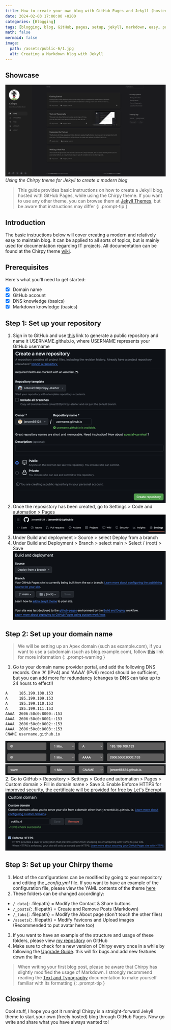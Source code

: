 ```yaml
---
title: How to create your own blog with GitHub Pages and Jekyll (hosted for free!)
date: 2024-02-03 17:00:00 +0200
categories: [Blogging]
tags: [blogging, blog, GitHub, pages, setup, jekyll, markdown, easy, publishing, Chirpy, share, social]
math: false
mermaid: false
image:
  path: /assets/public-6/1.jpg
  alt: Creating a Markdown blog with Jekyll
---
```


## Showcase
![1](/assets/public-6/2.png)
_Using the Chirpy theme for Jekyll to create a modern blog_

> This guide provides basic instructions on how to create a Jekyll blog, hosted with GitHub Pages, while using the Chirpy theme. If you want to use any other theme, you can browse them at [Jekyll Themes](https://jekyllrb.com/docs/themes/), but be aware that instructions may differ
{: .prompt-tip }

## Introduction
The basic instructions below will cover creating a modern and relatively easy to maintain blog. It can be applied to all sorts of topics, but is mainly used for documentation regarding IT projects. All documentation can be found at the Chirpy theme [wiki](https://github.com/cotes2020/jekyll-theme-chirpy/wiki).

## Prerequisites
Here's what you'll need to get started:
- [x] Domain name
- [x] GitHub account
- [x] DNS knowledge (basics)
- [x] Markdown knowledge (basics)

## Step 1: Set up your repository
1. Sign in to GitHub and use [this](https://github.com/cotes2020/chirpy-starter/generate) link to generate a public repository and name it USERNAME.github.io, where USERNAME represents your GitHub username
![1](/assets/public-6/3.png)
2. Once the reposistory has been created, go to Settings > Code and automation > Pages
![1](/assets/public-6/4.png)
3. Under Build and deployment > Source > select Deploy from a branch
4. Under Build and Deployment > Branch > select main > Select / (root) > Save
![1](/assets/public-6/5.png)

## Step 2: Set up your domain name
> We will be setting up an Apex domain (such as example.com), if you want to use a subdomain (such as blog.example.com), follow [this](https://docs.github.com/en/pages/configuring-a-custom-domain-for-your-github-pages-site/about-custom-domains-and-github-pages#using-a-subdomain-for-your-github-pages-site) link for more information
{: .prompt-warning }

1. Go to your domain name provider portal, and add the following DNS records. One 'A' (IPv4) and 'AAAA' (IPv6) record should be sufficient, but you can add more for redundancy (changes to DNS can take up to 24 hours to effect!)
```
A     185.199.108.153
A     185.199.109.153
A     185.199.110.153
A     185.199.111.153
AAAA  2606:50c0:8000::153
AAAA  2606:50c0:8001::153
AAAA  2606:50c0:8002::153
AAAA  2606:50c0:8003::153
CNAME username.github.io
```
![1](/assets/public-6/6.png)
![1](/assets/public-6/7.png)
2. Go to GitHub > Repository > Settings > Code and automation > Pages > Custom domain > Fill in domain name > Save
3. Enable Enforce HTTPS for improved security, the certificate will be provided for free by Let's Encrypt
![1](/assets/public-6/8.png)

## Step 3: Set up your Chirpy theme
1. Most of the configurations can be modified by going to your repository and editing the *_config.yml* file. If you want to have an example of the configuration file, please view the YAML contents of the theme [here](https://github.com/cotes2020/jekyll-theme-chirpy/blob/master/_config.yml)
2. These folders can be changed accordingly:
  - `/_data`{: .filepath} = Modify the Contact & Share buttons
  - `/_posts`{: .filepath} = Create and Remove Posts (Markdown)
  - `/_tabs`{: .filepath} = Modify the About page (don't touch the other files)
  - `/assets`{: .filepath} = Modify Favicons and Upload images (Recommended to put avatar here too)
3. If you want to have an example of the structure and usage of these folders, please view [my repository](https://github.com/jeroen66124/jeroen66124.github.io) on GitHub
4. Make sure to check for a new version of Chirpy every once in a while by following the [Upgrade Guide](https://github.com/cotes2020/jekyll-theme-chirpy/wiki/Upgrade-Guide#upgrade-from-starter). this will fix bugs and add new features down the line

> When writing your first blog post, please be aware that Chirpy has slightly modified the usage of Markdown. I strongly recommend reading the [Text and Typography](https://chirpy.cotes.page/posts/text-and-typography/) documentation to make yourself familiar with its formatting
{: .prompt-tip }

## Closing
Cool stuff, I hope you got it running! Chirpy is a straight-forward Jekyll theme to start your own (freely hosted) blog through GitHub Pages. Now go write and share what you have always wanted to!
